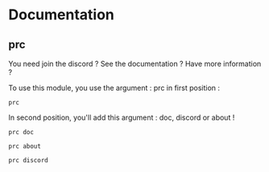 # Documentation

## prc

You need join the discord ? See the documentation ? Have more information ?

To use this module, you use the argument : prc in first position :
```
prc
```

In second position, you'll add this argument : doc, discord or about !
```
prc doc
```

```
prc about
```

```
prc discord
```